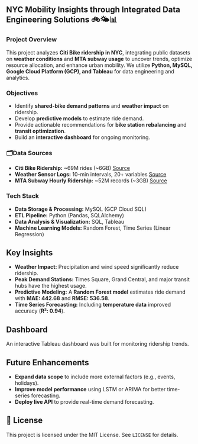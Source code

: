 ## NYC Mobility Insights through Integrated Data Engineering Solutions 🚲🌤️📊

### Project Overview
This project analyzes **Citi Bike ridership in NYC**, integrating public datasets on **weather conditions** and **MTA subway usage** to uncover trends, optimize resource allocation, and enhance urban mobility. We utilize **Python, MySQL, Google Cloud Platform (GCP), and Tableau** for data engineering and analytics.

### Objectives
- Identify **shared-bike demand patterns** and **weather impact** on ridership.
- Develop **predictive models** to estimate ride demand.
- Provide actionable recommendations for **bike station rebalancing** and **transit optimization**.
- Build an **interactive dashboard** for ongoing monitoring.

### 🗂Data Sources
- **Citi Bike Ridership:** ~69M rides (~6GB) [Source](https://citibikenyc.com/system-data)
- **Weather Sensor Logs:** 10-min intervals, 20+ variables [Source](https://mesonet.agron.iastate.edu/request/download.phtml?network=NY_ASOS)
- **MTA Subway Hourly Ridership:** ~52M records (~3GB) [Source](https://data.ny.gov/Transportation/MTA-Subway-Hourly-Ridership-Beginning-July-2020/wujg-7c2s/about_data)

### Tech Stack
- **Data Storage & Processing:** MySQL (GCP Cloud SQL)
- **ETL Pipeline:** Python (Pandas, SQLAlchemy)
- **Data Analysis & Visualization:** SQL, Tableau
- **Machine Learning Models:** Random Forest, Time Series (Linear Regression)

## Key Insights
- **Weather Impact:** Precipitation and wind speed significantly reduce ridership.
- **Peak Demand Stations:** Times Square, Grand Central, and major transit hubs have the highest usage.
- **Predictive Modeling:** A **Random Forest model** estimates ride demand with **MAE: 442.68** and **RMSE: 536.58**.
- **Time Series Forecasting:** Including **temperature data** improved accuracy (**R²: 0.94**).

## Dashboard
An interactive Tableau dashboard was built for monitoring ridership trends.  

## Future Enhancements
- **Expand data scope** to include more external factors (e.g., events, holidays).
- **Improve model performance** using LSTM or ARIMA for better time-series forecasting.
- **Deploy live API** to provide real-time demand forecasting.

## 📄 License
This project is licensed under the MIT License. See `LICENSE` for details.
